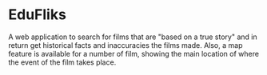 # EduFliks

A web application to search for films that are "based on a true story" and in return get historical facts and inaccuracies the films made. Also, a map feature is available for a number of film, showing the main location of where the event of the film takes place. 
